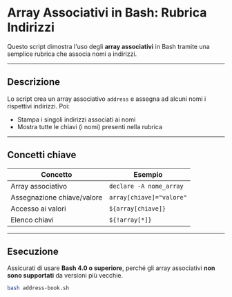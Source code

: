 # Array Associativi in Bash: Rubrica Indirizzi

Questo script dimostra l'uso degli **array associativi** in Bash tramite una semplice rubrica che associa nomi a indirizzi.

---

## Descrizione

Lo script crea un array associativo `address` e assegna ad alcuni nomi i rispettivi indirizzi. Poi:

- Stampa i singoli indirizzi associati ai nomi
- Mostra tutte le chiavi (i nomi) presenti nella rubrica

---

## Concetti chiave

| Concetto                  | Esempio                              |
|---------------------------|--------------------------------------|
| Array associativo         | `declare -A nome_array`             |
| Assegnazione chiave/valore| `array[chiave]="valore"`            |
| Accesso ai valori         | `${array[chiave]}`                  |
| Elenco chiavi             | `${!array[*]}`                      |

---

## Esecuzione

Assicurati di usare **Bash 4.0 o superiore**, perché gli array associativi **non sono supportati** da versioni più vecchie.

```bash
bash address-book.sh
